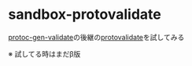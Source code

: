 # sandbox-protovalidate

[protoc-gen-validate](https://github.com/bufbuild/protoc-gen-validate)の後継の[protovalidate](https://github.com/bufbuild/protovalidate)を試してみる

※ 試してる時はまだβ版


